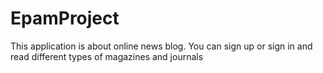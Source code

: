 # EpamProject
This application is about online news blog. You can sign up or sign in and read different types of magazines and journals
